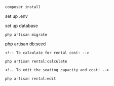 ```
composer install

```
set up .env

set up database

```
php artisan migrate

```
php artisan db:seed

```
<!-- To calculate for rental cost: -->

php artisan rental:calculate

<!-- To edit the seating capacity and cost: -->

php artisan rental:edit
